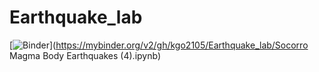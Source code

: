 # Earthquake_lab

[![Binder](https://mybinder.org/badge.svg)](https://mybinder.org/v2/gh/kgo2105/Earthquake_lab/Socorro Magma Body Earthquakes (4).ipynb)
